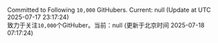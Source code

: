Committed to Following `10,000` GitHubers. Current: <!-- FOLLOWING_COUNT -->null<!-- FOLLOWING_COUNT --> (Update at UTC <!-- LAST_UPDATED -->2025-07-17 23:17:24<!-- LAST_UPDATED -->)<br>
致力于关注`10,000`个GitHuber。当前：<!-- FOLLOWING_COUNT -->null<!-- FOLLOWING_COUNT --> (更新于北京时间 <!-- LAST_UPDATED_CST -->2025-07-18 07:17:24<!-- LAST_UPDATED_CST -->)
